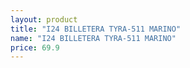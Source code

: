 ```yaml
---
layout: product
title: "I24 BILLETERA TYRA-511 MARINO"
name: "I24 BILLETERA TYRA-511 MARINO"
price: 69.9
---
```

